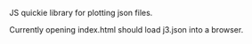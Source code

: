 JS quickie library for plotting json files.

Currently opening index.html should load j3.json into a browser.
